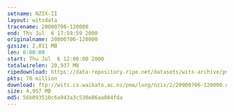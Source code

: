 ```yaml
---
setname: NZIX-II
layout: witsdata
tracename: 20000706-120000
end: Thu Jul  6 17:59:59 2000
originalname: 20000706-120000
gzsize: 2,011 MB
len: 6:00:00
start: Thu Jul  6 12:00:00 2000
totalwirelen: 20,937 MB
ripedownload: https://data-repository.ripe.net/datasets/wits-archive/pma/long/nzix/2/20000706-120000.gz
pkts: 70 million
download: ftp://wits.cs.waikato.ac.nz/pma/long/nzix/2/20000706-120000.gz
size: 4,957 MB
md5: 56b093510c6a943a3c530e86aa084fda
---
```

